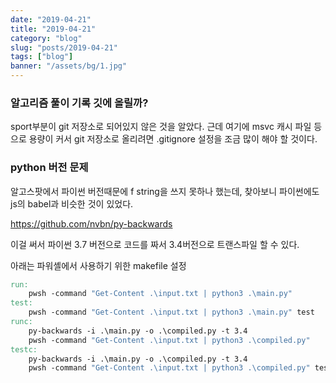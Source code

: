 ```yaml
---
date: "2019-04-21"
title: "2019-04-21"
category: "blog"
slug: "posts/2019-04-21"
tags: ["blog"]
banner: "/assets/bg/1.jpg"
---
```



### 알고리즘 풀이 기록 깃에 올릴까?

sport부분이 git 저장소로 되어있지 않은 것을 알았다. 근데 여기에 msvc 캐시 파일 등으로 용량이 커서 git 저장소로 올리려면 .gitignore 설정을 조금 많이 해야 할 것이다.

### python 버전 문제

알고스팟에서 파이썬 버전때문에 f string을 쓰지 못하나 했는데, 찾아보니 파이썬에도 js의 babel과 비슷한 것이 있었다.

https://github.com/nvbn/py-backwards

이걸 써서 파이썬 3.7 버전으로 코드를 짜서 3.4버전으로 트랜스파일 할 수 있다.

아래는 파워셸에서 사용하기 위한 makefile 설정

```makefile
run:
	pwsh -command "Get-Content .\input.txt | python3 .\main.py"
test:
	pwsh -command "Get-Content .\input.txt | python3 .\main.py" test
runc:
	py-backwards -i .\main.py -o .\compiled.py -t 3.4
	pwsh -command "Get-Content .\input.txt | python3 .\compiled.py"
testc:
	py-backwards -i .\main.py -o .\compiled.py -t 3.4
	pwsh -command "Get-Content .\input.txt | python3 .\compiled.py" test
```

